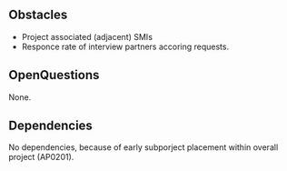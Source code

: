 ## Obstacles
- Project associated (adjacent) SMIs
- Responce rate of interview partners accoring requests.

## OpenQuestions
None.

## Dependencies
No dependencies, because of early subporject placement within overall project (AP0201).
